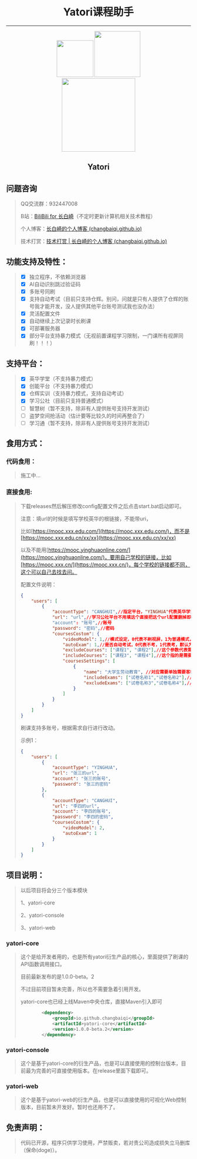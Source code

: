 <div align="center"><h1>Yatori课程助手</h1></div>

---
<div align="center"><img width="100px" src="https://img.shields.io/badge/Java17-passing-r.svg"></img> <img width="125px" src="https://img.shields.io/badge/Maven3.8.1-building-r.svg"></img></div>

<div align="center"><img width="200" src="https://q1.qlogo.cn/g?b=qq&nk=2084069833&s=640"></img></div>

<div align="center"><h2>Yatori</h2></div>

## 问题咨询

> QQ交流群：932447008
>
> B站：[BiliBili for 长白崎](https://space.bilibili.com/36987520)（不定时更新计算机相关技术教程）
>
> 个人博客：[长白崎的个人博客 (changbaiqi.github.io)](https://changbaiqi.github.io/)
>
> 技术打赏：[技术打赏 | 长白崎的个人博客 (changbaiqi.github.io)](https://changbaiqi.github.io/post/ji-zhu-da-shang/)

## 功能支持及特性：

> - [x] 独立程序，不依赖浏览器
> - [x] AI自动识别跳过验证码
> - [x] 多账号同刷
> - [x] 支持自动考试（目前只支持仓辉。别问，问就是只有人提供了仓辉的账号我才能开发，没人提供其他平台账号测试我也没办法）
> - [x] 灵活配置文件
> - [x] 自动继续上次记录时长刷课
> - [x] 可部署服务器
> - [x] 部分平台支持暴力模式（无视前置课程学习限制，一门课所有视屏同刷！！！）

## 支持平台：

> - [x] 英华学堂（不支持暴力模式）
> - [x] 创能平台（不支持暴力模式）
> - [x] 仓辉实训（支持暴力模式，支持自动考试）
> - [x] 学习公社（目前只支持普通模式）
> - [ ] 智慧树（暂不支持，除非有人提供账号支持开发测试）
> - [ ] 盗梦空间抢活动（估计要等比较久的时间再整合了）
> - [ ] 学习通（暂不支持，除非有人提供账号支持开发测试）

## 食用方式：

### 代码食用：

> 施工中...

### 直接食用:

> 下载releases然后解压修改config配置文件之后点击start.bat启动即可。
>
> 注意：填url的时候是填写学校英华的根链接，不能带uri，
>
> 比如[https://mooc.xxx.edu.com/](https://mooc.xxx.edu.com/)，而不是[https://mooc.xxx.edu.cn/xx/xx](https://mooc.xxx.edu.cn/xx/xx)
>
> 以及不能用[https://mooc.yinghuaonline.com/](https://mooc.yinghuaonline.com/)，要用自己学校的链接，比如[https://mooc.xxx.cn/](https://mooc.xxx.cn/)，每个学校的链接都不同，这个可以自己去找去问。
>
> 配置文件说明：
>
> ```json
> {
>     "users": [
>         {
>             "accountType": "CANGHUI",//指定平台，"YINGHUA"代表英华学堂（创能平台也使用这个），CANGHUI代表仓辉平台，ENAEA代表学习公社
>             "url": "url",//学习公社平台不用填这个直接把这个url配置删掉即可。其他平台必填，填平台主页的根url，不同学校url不同，比如https://mooc.xxx.cn/，注意千万别带uri指别写成https://mooc.xxx.cn/xxx/xxx这样。
>             "account": "账号",//账号
>             "password": "密码",//密码
>             "coursesCostom": {
>                 "videoModel": 1,//模式设定，0代表不刷视屏，1为普通模式，2为暴力模式，默认为1，暴力模式目前只支持仓辉
>                 "autoExam": 1,//是否自动考试，0代表不考，1代表考，默认为0，注意，目前自动考试只支持仓辉！！！
>                 "excludeCourses": ["课程1", "课程2"],//这个参数代表需要排除不刷的课程，复制课程的名称填入即可（一字不差）
>                 "includeCourses": ["课程3", "课程4"],//这个指的是需要刷的课程，如果不填默认刷全部课程除非设置了排除课程
>                 "coursesSettings": [
>                     {
>                         "name": "大学生劳动教育", //对应需要单独需要客制化的课程名称
>                         "includeExams": ["试卷名称1","试卷名称2"],//对应课程需要考试的试卷名称
>                         "excludeExams": ["试卷名称3","试卷名称4"],//对应课程不需要考试的试卷名称
>                     }
>                 ]
>             }
>         }
>     ]
> }
> ```
>
> 刷课支持多账号，根据需求自行进行改动。
>
> 示例1：
>
> ```json
> {
>     "users": [
>         {
>             "accountType": "YINGHUA",
>             "url": "张三的url",
>             "account": "张三的账号",
>             "password": "张三的密码"
>         },
>         {
>             "accountType": "CANGHUI",
>             "url": "李四的url",
>             "account": "李四的账号",
>             "password": "李四的密码",
>             "coursesCostom": {
>                 "videoModel": 2,
>                 "autoExam": 1
>             }
>         }
>     ]
> }
> ```
>



## 项目说明：

> 以后项目将会分三个版本模块
>
> 1、yatori-core
>
> 2、yatori-console
>
> 3、yatori-web

### yatori-core

> 这个是给开发者用的，也是所有yatori衍生产品的核心，里面提供了刷课的API函数调用接口。
>
> 目前最新发布的是1.0.0-beta。2
>
> 不过目前项目暂未完善，所以也不需要急着引用开发。
>
> yatori-core也已经上线Maven中央仓库，直接Maven引入即可
>
> ```xml
>         <dependency>
>             <groupId>io.github.changbaiqi</groupId>
>             <artifactId>yatori-core</artifactId>
>             <version>1.0.0-beta.2</version>
>         </dependency>
> ```

### yatori-console

> 这个是基于yatori-core的衍生产品，也是可以直接使用的控制台版本，目前最为完善的可直接使用版本。在release里面下载即可。

### yatori-web

> 这个是基于yatori-web的衍生产品，也是可以直接使用的可视化Web控制版本，目前暂未开发好。暂时也还用不了。

## 免责声明：

> 代码已开源，程序只供学习使用，严禁贩卖，若对贵公司造成损失立马删库（保命(doge)）。

